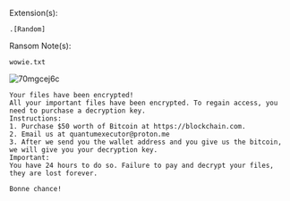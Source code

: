 Extension(s): 
```
.[Random]
```
Ransom Note(s): 
```
wowie.txt
```
![70mgcej6c](https://github.com/user-attachments/assets/52aaa60a-38fd-42c9-88cf-c228bfdad016)
```
Your files have been encrypted!
All your important files have been encrypted. To regain access, you need to purchase a decryption key.
Instructions:
1. Purchase $50 worth of Bitcoin at https://blockchain.com.
2. Email us at quantumexecutor@proton.me
3. After we send you the wallet address and you give us the bitcoin, we will give you your decryption key.
Important:
You have 24 hours to do so. Failure to pay and decrypt your files, they are lost forever.

Bonne chance!
```
